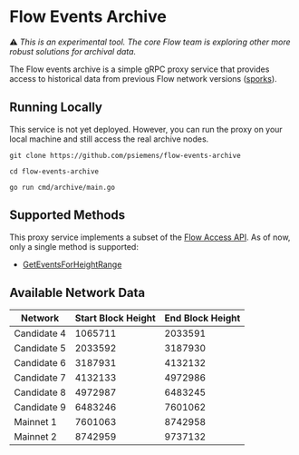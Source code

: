 # Flow Events Archive

:warning: _This is an experimental tool.
The core Flow team is exploring other more robust solutions for archival data._

The Flow events archive is a simple gRPC proxy service 
that provides access to historical data from previous 
Flow network versions ([sporks](https://docs.onflow.org/node-operation/spork/)).

## Running Locally

This service is not yet deployed. 
However, you can run the proxy on your local machine and still access the real archive nodes.

```shell
git clone https://github.com/psiemens/flow-events-archive

cd flow-events-archive

go run cmd/archive/main.go
```
## Supported Methods

This proxy service implements a subset of the [Flow Access API](https://docs.onflow.org/access-api).
As of now, only a single method is supported:

- [GetEventsForHeightRange](https://docs.onflow.org/access-api#geteventsforheightrange)

## Available Network Data

| Network | Start Block Height | End Block Height |
|---------|--------------------|------------------|
| Candidate 4 | 1065711 | 2033591 |
| Candidate 5 | 2033592 | 3187930 |
| Candidate 6 | 3187931 | 4132132 |
| Candidate 7 | 4132133 | 4972986 |
| Candidate 8 | 4972987 | 6483245 |
| Candidate 9 | 6483246 | 7601062 |
| Mainnet 1   | 7601063 | 8742958 |
| Mainnet 2   | 8742959 | 9737132 |

